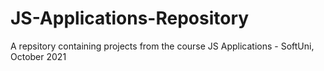# JS-Applications-Repository
 A repsitory containing projects from the course JS Applications - SoftUni, October 2021
